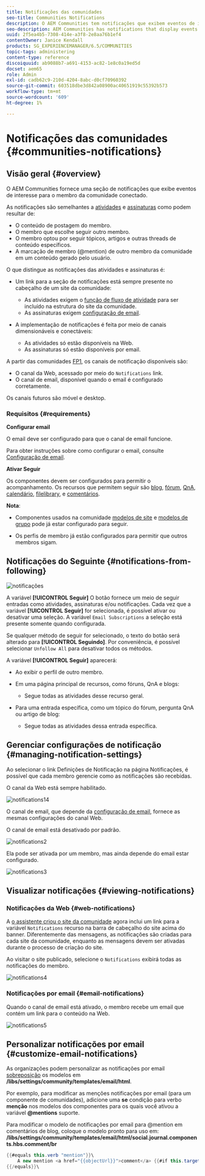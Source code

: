 ```yaml
---
title: Notificações das comunidades
seo-title: Communities Notifications
description: O AEM Communities tem notificações que exibem eventos de interesse para o membro da comunidade conectado
seo-description: AEM Communities has notifications that display events of interest to the signed-in community member
uuid: 2f5ea4b5-7308-414e-a3f8-2e8aa76b1ef4
contentOwner: Janice Kendall
products: SG_EXPERIENCEMANAGER/6.5/COMMUNITIES
topic-tags: administering
content-type: reference
discoiquuid: ab9088b7-a691-4153-ac82-1e8c0a19ed5d
docset: aem65
role: Admin
exl-id: cadb62c9-210d-4204-8abc-d0cf70960392
source-git-commit: 603518dbe3d842a08900ac40651919c55392b573
workflow-type: tm+mt
source-wordcount: '609'
ht-degree: 1%

---
```


# Notificações das comunidades {#communities-notifications}

## Visão geral {#overview}

O AEM Communities fornece uma seção de notificações que exibe eventos de interesse para o membro da comunidade conectado.

As notificações são semelhantes a [atividades](/help/communities/essentials-activities.md) e [assinaturas](/help/communities/subscriptions.md) como podem resultar de:

* O conteúdo de postagem do membro.
* O membro que escolhe seguir outro membro.
* O membro optou por seguir tópicos, artigos e outras threads de conteúdo específicos.
* A marcação de membro (@mention) de outro membro da comunidade em um conteúdo gerado pelo usuário.

O que distingue as notificações das atividades e assinaturas é:

* Um link para a seção de notificações está sempre presente no cabeçalho de um site da comunidade:

   * As atividades exigem o [função de fluxo de atividade](/help/communities/functions.md#activity-stream-function) para ser incluído na estrutura do site da comunidade.
   * As assinaturas exigem [configuração de email](/help/communities/email.md).

* A implementação de notificações é feita por meio de canais dimensionáveis e conectáveis:

   * As atividades só estão disponíveis na Web.
   * As assinaturas só estão disponíveis por email.

A partir das comunidades [FP1](/help/communities/deploy-communities.md#latestfeaturepack), os canais de notificação disponíveis são:

* O canal da Web, acessado por meio do `Notifications` link.
* O canal de email, disponível quando o email é configurado corretamente.

Os canais futuros são móvel e desktop.

### Requisitos {#requirements}

**Configurar email**

O email deve ser configurado para que o canal de email funcione.

Para obter instruções sobre como configurar o email, consulte [Configuração de email](/help/communities/analytics.md).

**Ativar Seguir**

Os componentes devem ser configurados para permitir o acompanhamento. Os recursos que permitem seguir são [blog](/help/communities/blog-feature.md), [fórum](/help/communities/forum.md), [QnA](/help/communities/working-with-qna.md), [calendário](/help/communities/calendar.md), [filelibrary](/help/communities/file-library.md), e [comentários](/help/communities/comments.md).

**Nota**:

* Componentes usados na comunidade [modelos de site](/help/communities/sites.md) e [modelos de grupo](/help/communities/tools-groups.md) pode já estar configurado para seguir.

* Os perfis de membro já estão configurados para permitir que outros membros sigam.

## Notificações do Seguinte {#notifications-from-following}

![notificações](assets/notifications.png)

A variável **[!UICONTROL Seguir]** O botão fornece um meio de seguir entradas como atividades, assinaturas e/ou notificações. Cada vez que a variável **[!UICONTROL Seguir]** for selecionada, é possível ativar ou desativar uma seleção. A variável `Email Subscriptions` a seleção está presente somente quando configurada.

Se qualquer método de seguir for selecionado, o texto do botão será alterado para **[!UICONTROL Seguindo]**. Por conveniência, é possível selecionar `Unfollow All` para desativar todos os métodos.

A variável **[!UICONTROL Seguir]** aparecerá:

* Ao exibir o perfil de outro membro.
* Em uma página principal de recursos, como fóruns, QnA e blogs:

   * Segue todas as atividades desse recurso geral.

* Para uma entrada específica, como um tópico do fórum, pergunta QnA ou artigo de blog:

   * Segue todas as atividades dessa entrada específica.

## Gerenciar configurações de notificação {#managing-notification-settings}

Ao selecionar o link Definições de Notificação na página Notificações, é possível que cada membro gerencie como as notificações são recebidas.

O canal da Web está sempre habilitado.

![notifications14](assets/notifications1.png)

O canal de email, que depende da [configuração de email](/help/communities/email.md), fornece as mesmas configurações do canal Web.

O canal de email está desativado por padrão.

![notifications2](assets/notifications2.png)

Ela pode ser ativada por um membro, mas ainda depende do email estar configurado.

![notifications3](assets/notifications3.png)

## Visualizar notificações {#viewing-notifications}

### Notificações da Web {#web-notifications}

A [o assistente criou o site da comunidade](/help/communities/sites-console.md) agora inclui um link para a variável `Notifications` recurso na barra de cabeçalho do site acima do banner. Diferentemente das mensagens, as notificações são criadas para cada site da comunidade, enquanto as mensagens devem ser ativadas durante o processo de criação do site.

Ao visitar o site publicado, selecione o `Notifications` exibirá todas as notificações do membro.

![notifications4](assets/notifications4.png)

### Notificações por email {#email-notifications}

Quando o canal de email está ativado, o membro recebe um email que contém um link para o conteúdo na Web.

![notifications5](assets/notifications5.png)

## Personalizar notificações por email {#customize-email-notifications}

As organizações podem personalizar as notificações por email [sobreposição](/help/communities/client-customize.md#overlays) os modelos em **/libs/settings/community/templates/email/html**.

Por exemplo, para modificar as menções notificações por email (para um componente de comunidades), adicione uma **se** condição para verbo **menção** nos modelos dos componentes para os quais você ativou a variável **@mentions** suporte.

Para modificar o modelo de notificações por email para @mention em comentários de blog, coloque o modelo pronto para uso em: **/libs/settings/community/templates/email/html/social.journal.components.hbs.comment/br**

```java
{{#equals this.verb "mention"}}\
    A new mention <a href="{{objectUrl}}">comment</a> {{#if this.target.properties.[jcr:title]}}to the article "{{{target.displayName}}}" {{/if}}was added by {{{user.name}}} on {{dateUtil this.published format="EEE, d MMM yyyy HH:mm:ss z"}}.\n \
{{/equals}}\
```
